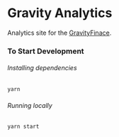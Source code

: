 # Gravity Analytics

Analytics site for the [GravityFinace](https://gravityfinance.io/).

### To Start Development

###### Installing dependencies
```bash
yarn
```

###### Running locally
```bash
yarn start
```
